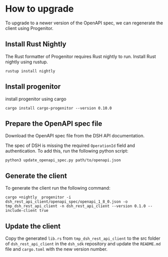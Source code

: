 # How to upgrade
To upgrade to a newer version of the OpenAPI spec, we can regenerate the client using Progenitor.

## Install Rust  Nightly
The Rust formatter of Progenitor requires Rust nightly to run. Install Rust nightly using rustup.

```shell
rustup install nightly
```

## Install progenitor
install progenitor using cargo

```shell
cargo install cargo-progenitor --version 0.10.0
```

## Prepare the OpenAPI spec file
Download the OpenAPI spec file from the DSH API documentation.

The spec of DSH is missing the required `OperationId` field and authentication. To add this, run the following python script:

```shell
python3 update_openapi_spec.py path/to/openapi.json
```

## Generate the client
To generate the client run the following command:

```shell
cargo +nightly  progenitor -i dsh_rest_api_client/openapi_spec/openapi_1_8_0.json -o tmp_dsh_rest_api_client -n dsh_rest_api_client --version 0.1.0 --include-client true
```

## Update the client
Copy the generated `lib.rs` from `tmp_dsh_rest_api_client` to the src folder of `dsh_rest_api_client` in the `dsh_sdk` repository and update the `README.md` file and `cargo.toml` with the new version number. 
